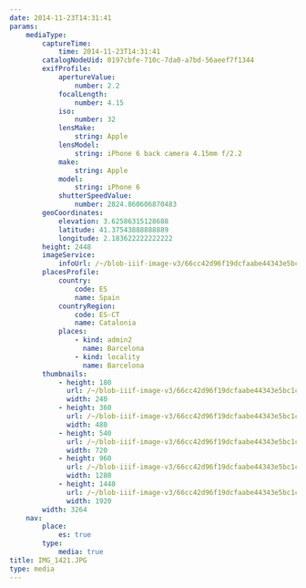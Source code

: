 ```yaml
---
date: 2014-11-23T14:31:41
params:
    mediaType:
        captureTime:
            time: 2014-11-23T14:31:41
        catalogNodeUid: 0197cbfe-710c-7da0-a7bd-56aeef7f1344
        exifProfile:
            apertureValue:
                number: 2.2
            focalLength:
                number: 4.15
            iso:
                number: 32
            lensMake:
                string: Apple
            lensModel:
                string: iPhone 6 back camera 4.15mm f/2.2
            make:
                string: Apple
            model:
                string: iPhone 6
            shutterSpeedValue:
                number: 2824.860606870483
        geoCoordinates:
            elevation: 3.62586315128688
            latitude: 41.37543888888889
            longitude: 2.183622222222222
        height: 2448
        imageService:
            infoUrl: /~/blob-iiif-image-v3/66cc42d96f19dcfaabe44343e5bc1cb584a9cfd8025141df8d35e404af2efd07/info.json
        placesProfile:
            country:
                code: ES
                name: Spain
            countryRegion:
                code: ES-CT
                name: Catalonia
            places:
                - kind: admin2
                  name: Barcelona
                - kind: locality
                  name: Barcelona
        thumbnails:
            - height: 180
              url: /~/blob-iiif-image-v3/66cc42d96f19dcfaabe44343e5bc1cb584a9cfd8025141df8d35e404af2efd07/full/240%2C180/0/default.jpg
              width: 240
            - height: 360
              url: /~/blob-iiif-image-v3/66cc42d96f19dcfaabe44343e5bc1cb584a9cfd8025141df8d35e404af2efd07/full/480%2C360/0/default.jpg
              width: 480
            - height: 540
              url: /~/blob-iiif-image-v3/66cc42d96f19dcfaabe44343e5bc1cb584a9cfd8025141df8d35e404af2efd07/full/720%2C540/0/default.jpg
              width: 720
            - height: 960
              url: /~/blob-iiif-image-v3/66cc42d96f19dcfaabe44343e5bc1cb584a9cfd8025141df8d35e404af2efd07/full/1280%2C960/0/default.jpg
              width: 1280
            - height: 1440
              url: /~/blob-iiif-image-v3/66cc42d96f19dcfaabe44343e5bc1cb584a9cfd8025141df8d35e404af2efd07/full/1920%2C1440/0/default.jpg
              width: 1920
        width: 3264
    nav:
        place:
            es: true
        type:
            media: true
title: IMG_1421.JPG
type: media
---
```

